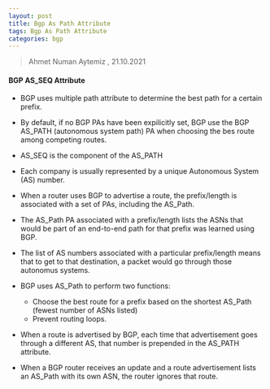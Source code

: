 ```yaml
---
layout: post
title: Bgp As Path Attribute
tags: Bgp As Path Attribute
categories: bgp
---
```


> Ahmet Numan Aytemiz , 21.10.2021

#### BGP AS_SEQ Attribute

- BGP uses multiple path attribute to determine the best path for a certain prefix.

- By default, if no BGP PAs have been expilicitly set, BGP use the BGP AS_PATH (autonomous system path) PA when choosing the bes route among competing routes.

- AS_SEQ is the component of the AS_PATH 

- Each company is usually represented by a unique Autonomous System (AS) number.

- When a router uses BGP to advertise a route, the prefix/length is associated with a set of PAs, including the AS_Path.

- The AS_Path PA associated with a prefix/length lists the ASNs that would be part of an end-to-end path for that prefix was learned using BGP.

- The list of AS numbers associated with a particular prefix/length means that to get to that destination, a packet would go through those autonomus systems.

- BGP uses AS_Path to perform two functions:
  - Choose the best route for a prefix based on the shortest AS_Path (fewest number of ASNs listed)
  - Prevent routing loops.

- When a route is advertised by BGP, each time that advertisement goes through a different AS, that number is prepended in the AS_PATH attribute.

- When a BGP router receives an update and a route advertisement lists an AS_Path with its own ASN, the router ignores that route.